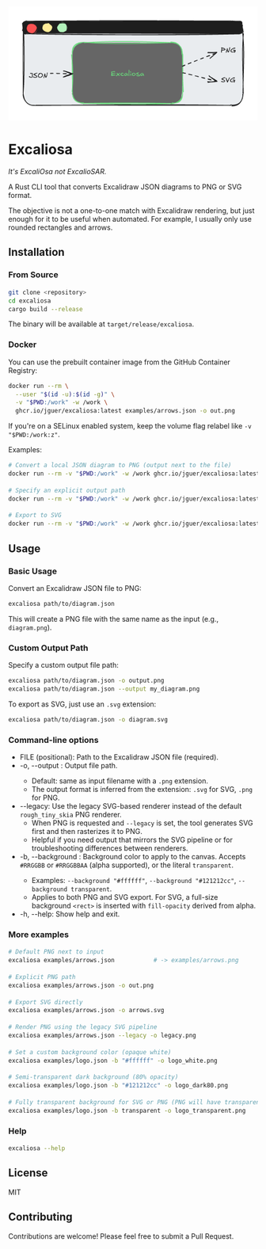![Excaliosa](static/logo.png)

# Excaliosa

_It's ExcaliOsa not ExcalioSAR._

A Rust CLI tool that converts Excalidraw JSON diagrams to PNG or SVG format. 

The objective is not a one-to-one match with Excalidraw rendering, but just enough for it to be useful when automated. For example, I usually only use rounded rectangles and arrows.

## Installation

### From Source

```bash
git clone <repository>
cd excaliosa
cargo build --release
```

The binary will be available at `target/release/excaliosa`.

### Docker

You can use the prebuilt container image from the GitHub Container Registry:

```bash
docker run --rm \
  --user "$(id -u):$(id -g)" \
  -v "$PWD:/work" -w /work \
  ghcr.io/jguer/excaliosa:latest examples/arrows.json -o out.png
```

If you're on a SELinux enabled system, keep the volume flag relabel like `-v "$PWD:/work:z"`.

Examples:

```bash
# Convert a local JSON diagram to PNG (output next to the file)
docker run --rm -v "$PWD:/work" -w /work ghcr.io/jguer/excaliosa:latest examples/arrows.json

# Specify an explicit output path
docker run --rm -v "$PWD:/work" -w /work ghcr.io/jguer/excaliosa:latest examples/arrows.json -o out.png

# Export to SVG
docker run --rm -v "$PWD:/work" -w /work ghcr.io/jguer/excaliosa:latest examples/arrows.json -o arrows.svg
```

## Usage

### Basic Usage

Convert an Excalidraw JSON file to PNG:

```bash
excaliosa path/to/diagram.json
```

This will create a PNG file with the same name as the input (e.g., `diagram.png`).

### Custom Output Path

Specify a custom output file path:

```bash
excaliosa path/to/diagram.json -o output.png
excaliosa path/to/diagram.json --output my_diagram.png
```

To export as SVG, just use an `.svg` extension:

```bash
excaliosa path/to/diagram.json -o diagram.svg
```

### Command-line options

- FILE (positional): Path to the Excalidraw JSON file (required).
- -o, --output <FILE>: Output file path.
	- Default: same as input filename with a `.png` extension.
	- The output format is inferred from the extension: `.svg` for SVG, `.png` for PNG.
- --legacy: Use the legacy SVG-based renderer instead of the default `rough_tiny_skia` PNG renderer.
	- When PNG is requested and `--legacy` is set, the tool generates SVG first and then rasterizes it to PNG.
	- Helpful if you need output that mirrors the SVG pipeline or for troubleshooting differences between renderers.
- -b, --background <HEX>: Background color to apply to the canvas. Accepts `#RRGGBB` or `#RRGGBBAA` (alpha supported), or the literal `transparent`.
	- Examples: `--background "#ffffff"`, `--background "#121212cc"`, `--background transparent`.
	- Applies to both PNG and SVG export. For SVG, a full-size background `<rect>` is inserted with `fill-opacity` derived from alpha.
- -h, --help: Show help and exit.

### More examples

```bash
# Default PNG next to input
excaliosa examples/arrows.json           # -> examples/arrows.png

# Explicit PNG path
excaliosa examples/arrows.json -o out.png

# Export SVG directly
excaliosa examples/arrows.json -o arrows.svg

# Render PNG using the legacy SVG pipeline
excaliosa examples/arrows.json --legacy -o legacy.png

# Set a custom background color (opaque white)
excaliosa examples/logo.json -b "#ffffff" -o logo_white.png

# Semi-transparent dark background (80% opacity)
excaliosa examples/logo.json -b "#121212cc" -o logo_dark80.png

# Fully transparent background for SVG or PNG (PNG will have transparent pixels)
excaliosa examples/logo.json -b transparent -o logo_transparent.png
```

### Help

```bash
excaliosa --help
```

## License

MIT

## Contributing

Contributions are welcome! Please feel free to submit a Pull Request.
